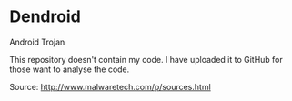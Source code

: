 # Dendroid
Android Trojan

This repository doesn't contain my code. I have uploaded it to GitHub for those want to analyse the code.

Source: http://www.malwaretech.com/p/sources.html
